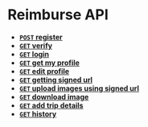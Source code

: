# Reimburse API

- **[<code>POST</code> register](https://github.com/reimburse/api-documentation/docs/register.md)**
- **[<code>GET</code> verify](https://github.com/reimburse/api-documentation/docs/verify.md)**
- **[<code>GET</code> login](https://github.com/reimburse/api-documentation/docs/login.md)**
- **[<code>GET</code> get my profile](https://github.com/reimburse/api-documentation/docs/get_my_profile.md)**
- **[<code>GET</code> edit profile](https://github.com/reimburse/api-documentation/docs/edit_profile.md)**
- **[<code>GET</code> getting signed url](https://github.com/reimburse/api-documentation/docs/getting_signed_url.md)**
- **[<code>GET</code> upload images using signed url](https://github.com/reimburse/api-documentation/docs/upload_image.md)**
- **[<code>GET</code> download image](https://github.com/reimburse/api-documentation/docs/download.md)**
- **[<code>GET</code> add trip details](https://github.com/reimburse/api-documentation/docs/add_trip_details.md)**
- **[<code>GET</code> history](https://github.com/reimburse/api-documentation/docs/history.md)**

